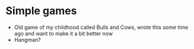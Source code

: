 # Simple games

- Old game of my childhood called Bulls and Cows, wrote this some time ago and want to make it a bit better now
- Hangman?
